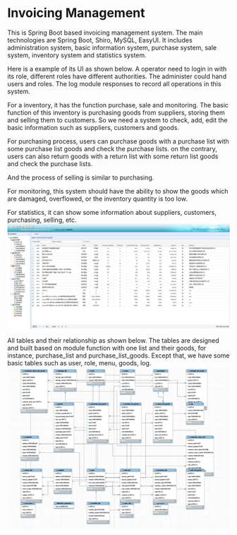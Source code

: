 # Invoicing Management

This is Spring Boot based invoicing management system. The main technologies are Spring Boot, Shiro, MySQL, EasyUI. 
It includes administration system, basic information system, purchase system, sale system, inventory system and statistics system.

Here is a example of its UI as shown below. A operator need to login in with its role, different roles have different authorities.
The administer could hand users and roles. The log module responses to record all operations in this system.

For a inventory, it has the function purchase, sale and monitoring. The basic function of this inventory is purchasing goods
 from suppliers, storing them and selling them to customers. So we need a system to check, add, edit the basic information
 such as suppliers, customers and goods. 
 
For purchasing process, users can purchase goods with a purchase list with some purchase list goods and check the purchase lists.
on the contrary, users can also return goods with a return list with some return list goods and check the purchase lists.

And the process of selling is similar to purchasing.

For monitoring, this system should have the ability to show the goods which are damaged, overflowed, or the inventory quantity is too low.

For statistics, it can show some information about suppliers, customers, purchasing, selling, etc. 
![UI](imgs/UI1.png)


All tables and their relationship as shown below. The tables are designed and built based on module function with one list and their goods,
for instance, purchase_list and purchase_list_goods. Except that, we have some basic tables such as user, role, menu, goods, log. 
![Tables](imgs/tables.png)

 
